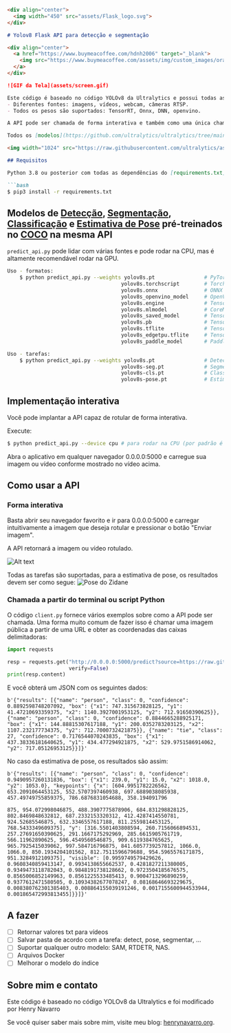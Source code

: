 ```markdown
<div align="center">
  <img width="450" src="assets/Flask_logo.svg">
</div>

# Yolov8 Flask API para detecção e segmentação

<div align="center">
  <a href="https://www.buymeacoffee.com/hdnh2006" target="_blank">
    <img src="https://www.buymeacoffee.com/assets/img/custom_images/orange_img.png" alt="Me Pague um Café">
  </a>
</div>

![GIF da Tela](assets/screen.gif)

Este código é baseado no código YOLOv8 da Ultralytics e possui todas as funcionalidades que o código original tem:
- Diferentes fontes: imagens, vídeos, webcam, câmeras RTSP.
- Todos os pesos são suportados: TensorRT, Onnx, DNN, openvino.

A API pode ser chamada de forma interativa e também como uma única chamada de API a partir do terminal, e suporta todas as tarefas fornecidas pelo YOLOv8 (detecção, segmentação, classificação e estimativa de pose) na mesma API!!!!

Todos os [modelos](https://github.com/ultralytics/ultralytics/tree/main/ultralytics/cfg/models) são baixados automaticamente do último [release](https://github.com/ultralytics/assets/releases) da Ultralytics na primeira utilização.

<img width="1024" src="https://raw.githubusercontent.com/ultralytics/assets/main/im/banner-tasks.png">

## Requisitos

Python 3.8 ou posterior com todas as dependências do [requirements.txt](requirements.txt) instaladas, incluindo `torch>=1.7`. Para instalar, execute:

```bash
$ pip3 install -r requirements.txt
```

## Modelos de [Detecção](https://docs.ultralytics.com/tasks/detect), [Segmentação](https://docs.ultralytics.com/tasks/segment), [Classificação](https://docs.ultralytics.com/tasks/classify) e [Estimativa de Pose](https://docs.ultralytics.com/tasks/pose) pré-treinados no [COCO](https://docs.ultralytics.com/datasets/detect/coco) na mesma API

`predict_api.py` pode lidar com várias fontes e pode rodar na CPU, mas é altamente recomendável rodar na GPU.

```bash
Uso - formatos:
    $ python predict_api.py --weights yolov8s.pt                # PyTorch
                                     yolov8s.torchscript        # TorchScript
                                     yolov8s.onnx               # ONNX Runtime ou OpenCV DNN com --dnn
                                     yolov8s_openvino_model     # OpenVINO
                                     yolov8s.engine             # TensorRT
                                     yolov8s.mlmodel            # CoreML (apenas macOS)
                                     yolov8s_saved_model        # TensorFlow SavedModel
                                     yolov8s.pb                 # TensorFlow GraphDef
                                     yolov8s.tflite             # TensorFlow Lite
                                     yolov8s_edgetpu.tflite     # TensorFlow Edge TPU
                                     yolov8s_paddle_model       # PaddlePaddle

Uso - tarefas:
    $ python predict_api.py --weights yolov8s.pt                # Detecção
                                     yolov8s-seg.pt             # Segmentação
                                     yolov8s-cls.pt             # Classificação
                                     yolov8s-pose.pt            # Estimativa de Pose
```

## Implementação interativa

Você pode implantar a API capaz de rotular de forma interativa.

Execute:

```bash
$ python predict_api.py --device cpu # para rodar na CPU (por padrão é na GPU)
```
Abra o aplicativo em qualquer navegador 0.0.0.0:5000 e carregue sua imagem ou vídeo conforme mostrado no vídeo acima.


## Como usar a API

### Forma interativa
Basta abrir seu navegador favorito e ir para 0.0.0.0:5000 e carregar intuitivamente a imagem que deseja rotular e pressionar o botão "Enviar imagem".

A API retornará a imagem ou vídeo rotulado.

![Alt text](assets/zidane_bbox.png)

Todas as tarefas são suportadas, para a estimativa de pose, os resultados devem ser como segue:
![Pose do Zidane](assets/zidane_pose.png)


### Chamada a partir do terminal ou script Python
O código `client.py` fornece vários exemplos sobre como a API pode ser chamada. Uma forma muito comum de fazer isso é chamar uma imagem pública a partir de uma URL e obter as coordenadas das caixas delimitadoras:

```python
import requests

resp = requests.get("http://0.0.0.0:5000/predict?source=https://raw.githubusercontent.com/ultralytics/ultralytics/main/ultralytics/assets/zidane.jpg&save_txt=T",
                    verify=False)
print(resp.content)

```
E você obterá um JSON com os seguintes dados:

```
b'{"results": [{"name": "person", "class": 0, "confidence": 0.8892598748207092, "box": {"x1": 747.315673828125, "y1": 41.47210693359375, "x2": 1140.3927001953125, "y2": 712.91650390625}}, {"name": "person", "class": 0, "confidence": 0.8844665288925171, "box": {"x1": 144.88815307617188, "y1": 200.0352783203125, "x2": 1107.232177734375, "y2": 712.7000732421875}}, {"name": "tie", "class": 27, "confidence": 0.7176544070243835, "box": {"x1": 437.38336181640625, "y1": 434.477294921875, "x2": 529.9751586914062, "y2": 717.05126953125}}]}'
```

No caso da estimativa de pose, os resultados são assim:
```
b'{"results": [{"name": "person", "class": 0, "confidence": 0.9490957260131836, "box": {"x1": 239.0, "y1": 15.0, "x2": 1018.0, "y2": 1053.0}, "keypoints": {"x": [604.9951782226562, 653.2091064453125, 552.5707397460938, 697.6889038085938, 457.49749755859375, 786.6876831054688, 358.194091796

875, 954.072998046875, 488.3907775878906, 684.831298828125, 802.8469848632812, 687.2332153320312, 412.4287414550781, 924.52685546875, 632.3346557617188, 811.2559814453125, 768.5433349609375], "y": [316.5501403808594, 260.7156066894531, 257.27691650390625, 291.1667175292969, 285.6615905761719, 566.11962890625, 596.4549560546875, 909.6119384765625, 965.7925415039062, 997.584716796875, 841.6057739257812, 1066.0, 1066.0, 850.1934204101562, 812.7511596679688, 954.5965576171875, 951.3284912109375], "visible": [0.9959749579429626, 0.9608340859413147, 0.9934138655662537, 0.4281827211380005, 0.9349473118782043, 0.9848191738128662, 0.9723504185676575, 0.8565006852149963, 0.8561225533485413, 0.9004713296890259, 0.9377612471580505, 0.10934382677078247, 0.08168646693229675, 0.008380762301385403, 0.008864155039191246, 0.0017155600944533944, 0.001865472993813455]}}]}'
```

## A fazer
- [ ] Retornar valores txt para vídeos
- [ ] Salvar pasta de acordo com a tarefa: detect, pose, segmentar, ...
- [ ] Suportar qualquer outro modelo: SAM, RTDETR, NAS.
- [ ] Arquivos Docker
- [ ] Melhorar o modelo do índice

## Sobre mim e contato

Este código é baseado no código YOLOv8 da Ultralytics e foi modificado por Henry Navarro
 
Se você quiser saber mais sobre mim, visite meu blog: [henrynavarro.org](https://henrynavarro.org).
```
